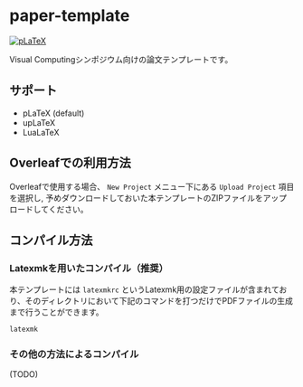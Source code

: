 # paper-template

[![pLaTeX](https://github.com/visual-computing-symposium/paper-template/actions/workflows/platex.yml/badge.svg)](https://github.com/visual-computing-symposium/paper-template/actions/workflows/platex.yml)

Visual Computingシンポジウム向けの論文テンプレートです。

## サポート

- pLaTeX (default)
- upLaTeX
- LuaLaTeX

## Overleafでの利用方法

Overleafで使用する場合、 `New Project` メニュー下にある `Upload Project` 項目を選択し, 予めダウンロードしておいた本テンプレートのZIPファイルをアップロードしてください。

## コンパイル方法

### Latexmkを用いたコンパイル（推奨）

本テンプレートには `latexmkrc` というLatexmk用の設定ファイルが含まれており、そのディレクトリにおいて下記のコマンドを打つだけでPDFファイルの生成まで行うことができます。
```bash
latexmk
```

### その他の方法によるコンパイル

(TODO)
